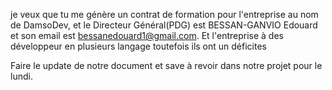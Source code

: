 

je veux que tu me génère un contrat de formation pour l'entreprise au nom de  DamsoDev, et le  Directeur Général(PDG) est BESSAN-GANVIO Edouard et son email est bessanedouard1@gmail.com. Et l'entreprise à des développeur en plusieurs langage toutefois ils ont un déficites 



Faire le update de notre document et save à revoir dans notre projet pour le lundi.